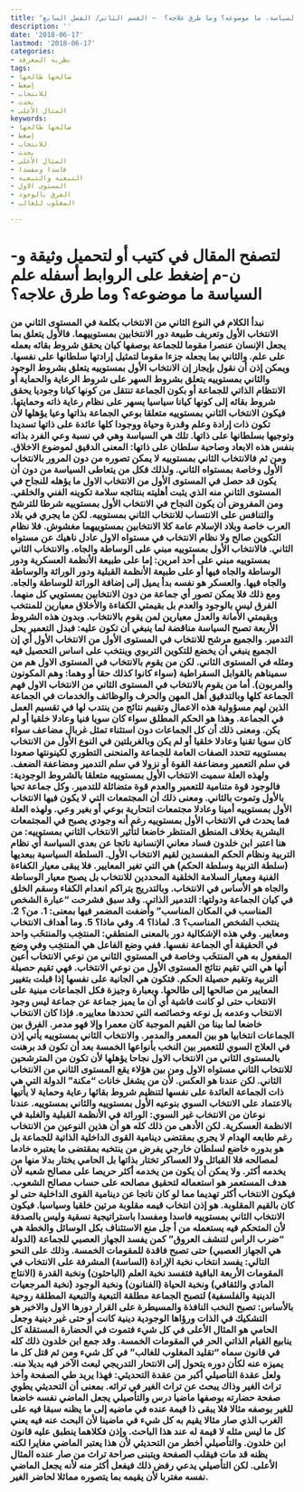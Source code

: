 ```yaml
---
title: "علم السياسة، ما موضوعه؟ وما طرق علاجه؟  – القسم الثاني/ الفصل السابع"
description: ''
date: '2018-06-17'
lastmod: '2018-06-17'
categories:
- نظرية المعرفة
tags:
- صالحها طالحها
- إضغط
- للانتخاب
- يحدث
- المثال الأعلى
keywords:
- صالحها طالحها
- إضغط
- للانتخاب
- يحدث
- المثال الأعلى
- فاسدا ومفسدا
- التبعية والتبعية
- المستوى الاول
- الفرق بالوجود
- المغلوب للغالب

---
```

# **لتصفح المقال في كتيب أو لتحميل وثيقة و-ن-م إضغط على الروابط أسفله** **علم السياسة ما موضوعه؟ وما طرق علاجه؟**

### نبدأ الكلام في النوع الثاني من الانتخاب بكلمة في المستوى الثاني من الانتخاب الأول وتعريف طبيعة دور الانتخابين بمستوييهما. فالأول يتعلق بما يجعل الإنسان عنصرا مقوما للجماعة بوصفها كيان يحقق شروط بقائه بعمله على علم. والثاني بما يجعله جزءا مقوما لتمثيل إرادتها سلطانها على نفسها. ويمكن إذن أن نقول بإيجاز إن الانتخاب الأول بمستوييه يتعلق بشروط الوجود والثاني بمستوييه يتعلق بشروط السهر على شروط الرعاية والحماية أو الانتظام الذاتي للجماعة أو بكون الجماعة تنتقل من كونها كيانا وجوديا يحقق شروط بقائه إلى كونها كيانا سياسيا يسهر على نظام رعاية ذاته وحمايتها. فيكون الانتخاب الثاني بمستوييه متعلقا بوعي الجماعة بذاتها وعيا يؤهلها لأن تكون ذات إرادة وعلم وقدرة وحياة ووجودا كلها عائدة على ذاتها تسديدا وتوجيها بسلطانها على ذاتها. تلك هي السياسة وهي في نسبة وعي الفرد بذاته بنفس هذه الابعاد وصاحبة سلطان على ذاتها: المعنى الدقيق لموضوع الاخلاق. ومن ثم فالانتخاب الثاني بمستوييه لا يمكن تصوره من دون المرور بالانتخاب الأول وخاصة بمستواه الثاني. ولذلك فكل من يتعاطى السياسة من دون أن يكون قد حصل في المستوى الأول من الانتخاب الاول ما يؤهله للنجاح في المستوى الثاني منه الذي يثبت أهليته بنتائجه سلامة تكوينه الفني والخلقي. ومن المفروض أن يكون النجاح في الانتخاب الأول بمستوييه شرطا للترشح والتنافس على الانتساب للانتخاب الثاني بمستوييه. لكن ما يجري في بلاد العرب خاصة وبلاد الإسلام عامة كلا الانتخابين بمستوييهما مغشوش. فلا نظام التكوين صالح ولا نظام الانتخاب في مستواه الاول عادل ناهيك عن مستواه الثاني. فالانتخاب الأول بمستوييه مبني على الوساطة والجاه. والانتخاب الثاني بمستوييه مبني على أحد امرين: إما على طبيعة الأنظمة العسكرية ودور الوساطة والجاه فيها أو على طبيعة الأنظمة القبلية ودور الوراثة والوساطة والجاه فيها. والعسكر هو نفسه بدأ يميل إلى إضافة الوراثة للوساطة والجاه. ومع ذلك فلا يمكن تصور أي جماعة من دون الانتخابين بمستويي كل منهما. الفرق ليس بالوجود والعدم بل بقيمتي الكفاءة والأخلاق معيارين للمنتخب وبقيمتي الأمانة والعدل معيارين لمن يقوم بالانتخاب. وبدون هذه الشروط الأربعة تصبح السياسة مناقضة لما ينبغي أن تكون عليه: فبدل التعمير يحل التدمير. والجميع مرشح للانتخاب في المستوى الأول من الانتخاب الأول أي إن الجميع ينبغي أن يخضع للتكوين التربوي وينتخب على اساس التحصيل فيه ومثله في المستوى الثاني. لكن من يقوم بالانتخاب في المستوى الاول هم من سميناهم بالقوابل السقراطية (سواء كانوا كذلك حقا أو وهما: وهم المكونون والمربون). أما من يقوم بالانتخاب في المستوى الثاني من الانتخاب الاول فهم الجماعة كلها وبالتدقيق أهل المهن والحرف والوظائف والخدمات في الجماعة الذين لهم مسؤولية هذه الاعمال وتقييم نتائج من ينتدب لها في تقسيم العمل في الجماعة. وهذا هو الحكم المطلق سواء كان سويا فنيا وعادلا خلقيا أو لم يكن. ومعنى ذلك أن كل الجماعات دون استثناء تمثل غربال مضاعف سواء كان سويا تقنيا وعادلا خلقيا أو لم يكن وبالغربلتين في النوع الأول من الانتخاب بمستوييه تتحدد الصفات العامة للجماعة والمنحنى التطوري لكينونتها صعودا في سلم التعمير ومضاعفة القوة أو نزولا في سلم التدمير ومضاعفة الضعف. ولهذه العلة سميت الانتخاب الأول بمستوييه متعلقا بالشروط الوجودية: فالوجود قوة متنامية للتعمير والعدم قوة متضائلة للتدمير. وكل جماعة تحيا بالأول وتموت بالثاني. ومعنى ذلك أن المجتمعات التي لا يكون فيها الانتخاب الأول بمستوييه أمينا وعادلا مجتمعات انتحارية بوعي أو بغير وعي. ولهذه العلة فما يحدث في الانتخاب الأول بمستوييه رغم أنه وجودي يصبح في المجتمعات البشرية بخلاف المنطق المنتظر خاضعا لتأثير الانتخاب الثاني بمستوييه: من هنا اعتبر ابن خلدون فساد معاني الإنسانية ناتجا عن بعدي السياسة أي نظام التربية ونظام الحكم المفسدين لقيم الانتخاب الأول. السلطة السياسية ببعديها (سلطة التربية وسلطة الحكم) هي التي تغير المعايير. فلا يبقى معيار الكفاءة الفنية ومعيار السلامة الخلقية المحددين للانتخاب بل يصبح معيار الوساطة والجاه هو الأساس في الانتخاب. وبالتدريج يتراكم انعدام الكفاء وسقم الخلق في كيان الجماعة ودولتها: التدمير الذاتي. وقد سبق فشرحت “عبارة الشخص المناسب في المكان المناسب” وأضفت المضمر فيها بمعنى: 1. من؟ 2. ينتخب الشخص المناسب؟ 3. لماذا؟ 4. وفي ماذا؟ 5. وما أهداف الانتخاب ومعايير. وفي هذه الإشكالية دور بالمعنى المنطقي: المنتخِب والمنتخَب واحد في الحقيقة أي الجماعة نفسها. ففي وضع الفاعل هي المنتخِب وفي وضع المفعول به هي المنتخَب وخاصة في المستوي الثاني من نوعي الانتخاب أعين أنها هي التي تقيم نتائج المستوى الأول من نوعي الانتخاب. فهي تقيم حصيلة التربية وتقيم حصيلة الحكم. فتكون هي الجانية على نفسها إذا قبلت بتغيير المعايير من صالحها إلى طالحها. وبعبارة وجيزة فكل الجماعات مبنية على الانتخاب حتى لو كانت فاشية أي أن ما يميز جماعة عن جماعة ليس وجود الانتخاب وعدمه بل نوعه وخصائصه التي تحددها معاييره. فإذا كان الانتخاب خاضعا لما بينا من القيم الموجبة كان معمرا وإلا فهو مدمر. الفرق بين الجماعات انتخابيا هو بين المعمر والمدمر. والانتخاب الثاني بمستوييه يأتي إذن في العلاج السوي للتعمير بين النخب بأنواعها الخمسة بعد أن تكون قد برهنت بالمستوى الثاني من الانتخاب الاول نجاحا يؤهلها لأن تكون من المترشحين للانتخاب الثاني مستواه الاول ومن بين هؤلاء يقع المستوى الثاني من الانتخاب الثاني. لكن عندنا هو العكس. لأن من يشغل خانات “مكنة” الدولة التي هي ذات الجماعة العائدة على نفسها لتنظيم شروط بقائها رعاية وحماية لا يأتيها بالاعتماد على الانتخاب السوي بنوعيه الأول بمستوييه والثاني بمستوييه. عندنا نوعان من الانتخاب غير السوي: الوراثة في الأنظمة القبلية والغلبة في الانظمة العسكرية. لكن الأدهى من ذلك كله هو أن هذين النوعين من الانتخاب رغم طابعه الهدام لا يجري بمقتضى دينامية القوى الداخلية الذاتية للجماعة بل هو بدوره خاضع لسلطان خارجي يفرض من ينتخبه بمقتضى ما يعتبره خادما لمصالحه فلا القبائل ولا العساكر تختار بذاتها بل الحامي يختار بدلا منها من يخدمه أكثر. ولا يمكن أن يكون من يخدمه أكثر حريصا على مصالح شعبه لأن هدف المستعمر هو استعماله لتحقيق مصالحه على حساب مصالح الشعوب. فيكون الانتخاب أكثر تهديما مما لو كان ناتجا عن دينامية القوى الداخلية حتى لو كان بالقيم المقلوبة. هو إذن انتخاب قيمه مقلوبة مرتين خلقيا وسياسيا. فيكون الانتخاب الثاني بمستوييه فاسدا ومفسدا باستراتيجية نسقية وليس بالصدفة لأن المتحكم فيه يستعمله من أ جل منع الاستئناف بكل الوسائل والخطة هي “ضرب الراس لتنشف العروق” كمن يفسد الجهاز العصبي للجماعة (الدولة هي الجهاز العصبي) حتى تصبح فاقدة للمقومات الخمسة. وذلك على النحو التالي: يفسد انتخاب نخبة الإرادة (الساسة) المشرفة على الانتخاب في المقومات الأربعة الباقية فتفسد نخبة العلم (الباحثون) ونخبة القدرة (الانتاج المادي والثقافي) ونخبة الحياة (الفنانون) ونخبة الوجود (نخبة المرجعيات الدينية والفلسفية) لتصبح الجماعة مطلقة التبعية والتبعية المطلقة روحية بالأساس: تصبح النخب النافذة والمسيطرة على القرار دورها الاول والاخير هو التشكيك في الذات ورؤاها الوجودية دينية كانت أو حتى غير دينية وجعل الحامي هو المثال الأعلى في كل شيء فتموت في الحضارة المستقلة كل ينابيع القيام الذاتي الحر في المقومات الخمسة. وقد جمع ابن خلدون ذلك كله في قانون سماه “تقليد المغلوب للغالب” في كل شيء ومن ثم قتل كل ما يميزه عنه لكأن دوره يتحول إلى الانتحار التدريجي لبعث الآخر فيه بديلا منه. ولعل عقدة التأصيلي أكبر من عقدة التحديثي: فهذا يريد طي الصفحة وأخذ تراث الغير وذاك يبحث عن تراث الغير في تراثه. بمعنى أن التحديثي يطوي صفحة حضارته بوصفها ماضيا درس والتأصيلي يجعل الماضي نفسه خاضعا للغير بوصفه مثالا فلا يبقى ذا قيمة عنده في ماضيه إلى ما يظنه سبقا فيه على الغرب الذي صار مثالا يقيم به كل شيء في ماضينا لأن البحث عنه فيه يعني كل ما ليس مثله لا قيمة له عند هذا الباحث. وإذن فكلاهما ينطبق عليه قانون ابن خلدون. والتأصيلي أخطر من التحديثي لأن هذا يعتبر الماضي مغايرا لكنه يظنه قد مات فيقلب الصفحة ويتبنى صراحة تراث من صار عنده المثال الأعلى. لكن التأصيلي يدعي رفض ذلك فيفعل أكثر منه لأنه يجعل الماضي نفسه مغتربا لأن يقيمه بما يتصوره مماثلا لحاضر الغير.

###